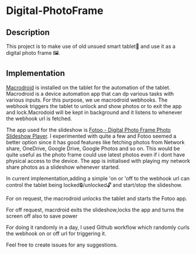 # Digital-PhotoFrame

## Description
This project is to make use of old unsued smart tablet📱 and use it as a digital photo frame 🖼. 


## Implementation
[Macrodroid](https://play.google.com/store/apps/details?id=com.arlosoft.macrodroid) is installed on the tablet for the automation of the tablet. Macrodroid is a device automation app that can dp various tasks with various inputs. For this purpose, we ue macrodroid webhooks. The webhook triggers the tablet  to unlock and show photos or to exit the app and lock.Macrodoid will be kept in background and it listens to whenever the webhook url is fetched.

The app used for the slideshow is [Fotoo - Digital Photo Frame Photo Slideshow Player](https://play.google.com/store/apps/details?id=com.bo.fotoo). 
I  experimented with quite a few and Fotoo seemed a better option since it has good features like fetching photos from Network share, OneDrive, Google Drive, Google Photos and so on. This would be quite useful as the photo frame could use latest photos even if i dont have physical access to the device. The app is initialised with playing my network share photos as a slideshow whenever started.

In current implementation,adding a simple 'on or 'off  to the webhook url can control the tablet being locked🔒/unlocked🔓 and start/stop the slideshow. 

For on request, the macrodroid unlocks the tablet and starts the Fotoo app. 

For off request, macrdroid exits the slideshow,locks the app and turns the screen off also to save power

For doing it randomly in a day, I used Github workflow which randomly curls the webhook on or off url for triggering it.

Feel free to create issues for any suggestions.

